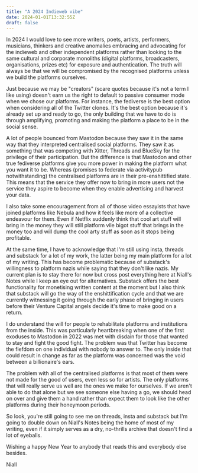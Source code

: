 ```yaml
---
title: "A 2024 Indieweb vibe"
date: 2024-01-01T13:32:55Z
draft: false
---
```


In 2024 I would love to see more writers, poets, artists, performers, musicians, thinkers and creative anomalies embracing and advocating for the indieweb and other independent platforms rather than looking to the same cultural and corporate monoliths (digital platforms, broadcasters, organisations, prizes etc) for exposure and authentication. The truth will always be that we will be compromised by the recognised platforms unless we build the platforms ourselves.

Just because we may be "creators" (scare quotes because it's not a term I like using) doesn't earn us the right to default to passive consumer mode when we chose our platforms. For instance, the fediverse is the best option when considering all of the Twitter clones. It's the best option because it's already set up and ready to go, the only building that we have to do is through amplifying, promoting and making the platform a place to be in the social sense.

A lot of people bounced from Mastodon because they saw it in the same way that they interpreted centralised social platforms. They saw it as something that was competing with Xitter, Threads and BlueSky for the privilege of their participation. But the difference is that Mastodon and other true fediverse platforms give you more power in making the platform what you want it to be. Whereas (promises to federate via activitypub notwithstanding) the centralised platforms are in their pre-enshittified state. This means that the service they offer now to bring in more users not the service they aspire to become when they enable advertising and harvest your data.

I also take some encouragement from all of those video essayists that have joined platforms like Nebula and how it feels like more of a collective endeavour for them. Even if Netflix suddenly think that cool art stuff will bring in the money they will still platform vile bigot stuff that brings in the money too and will  dump the cool arty stuff as soon as it stops being profitable.

At the same time, I have to acknowledge that I'm still using insta, threads and substack for a lot of my work, the latter being my main platform for a lot of my writing. This has become problematic because of substack's willingness to platform nazis while saying that they don't like nazis. My current plan is to stay there for now but cross post everything here at Niall's Notes while I keep an eye out for alternatives. Substack offers the best functionality for monetising written content at the moment but I also think that substack will go the way of the enshittification cycle and that we are currently witnessing it going through the early phase of bringing in users before their Venture Capital angels decide it's time to make good on a return.

I do understand the will for people to rehabilitate platforms and institutions from the inside. This was particularly heartbreaking when one of the first exoduses to Mastodon in 2022 was met with disdain for those that wanted to stay and fight the good fight. The problem was that Twitter has become the fiefdom on one individual with nobody to answer to. The only inside that could result in change as far as the platform was concerned was the void between a billionaire's ears.

The problem with all of the centralised platforms is that most of them were not made for the good of users, even less so for artists. The only platforms that will really serve us well are the ones we make for ourselves. If we aren't able to do that alone but we see someone else having a go, we should head on over and give them a hand rather than expect them to look like the other platforms during their honeymoon periods.

So look, you're still going to see me on threads, insta and substack but I'm going to double down on Niall's Notes being the home of most of my writing, even if it simply serves as a dry, no-thrills archive that doesn't find a lot of eyeballs.

Wishing a happy New Year to anybody that reads this and everybody else besides.

Niall
